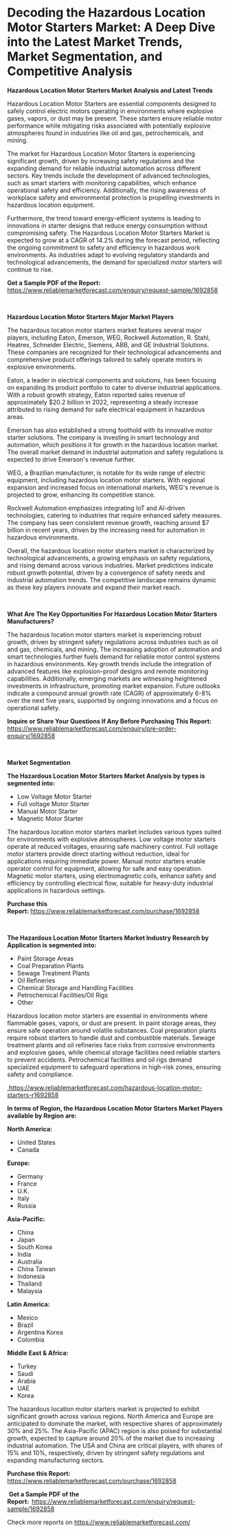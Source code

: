 <p><h1>Decoding the Hazardous Location Motor Starters Market: A Deep Dive into the Latest Market Trends, Market Segmentation, and Competitive Analysis</h1></p><p><strong>Hazardous Location Motor Starters Market Analysis and Latest Trends</strong></p>
<p><p>Hazardous Location Motor Starters are essential components designed to safely control electric motors operating in environments where explosive gases, vapors, or dust may be present. These starters ensure reliable motor performance while mitigating risks associated with potentially explosive atmospheres found in industries like oil and gas, petrochemicals, and mining. </p><p>The market for Hazardous Location Motor Starters is experiencing significant growth, driven by increasing safety regulations and the expanding demand for reliable industrial automation across different sectors. Key trends include the development of advanced technologies, such as smart starters with monitoring capabilities, which enhance operational safety and efficiency. Additionally, the rising awareness of workplace safety and environmental protection is propelling investments in hazardous location equipment. </p><p>Furthermore, the trend toward energy-efficient systems is leading to innovations in starter designs that reduce energy consumption without compromising safety. The Hazardous Location Motor Starters Market is expected to grow at a CAGR of 14.2% during the forecast period, reflecting the ongoing commitment to safety and efficiency in hazardous work environments. As industries adapt to evolving regulatory standards and technological advancements, the demand for specialized motor starters will continue to rise.</p></p>
<p><strong>Get a Sample PDF of the Report:&nbsp;</strong> <a href="https://www.reliablemarketforecast.com/enquiry/request-sample/1692858?utm_campaign=2890&utm_medium=2&utm_source=Github&utm_content=ia&utm_term=08042025&utm_id=hazardous-location-motor-starters">https://www.reliablemarketforecast.com/enquiry/request-sample/1692858</a></p>
<p>&nbsp;</p>
<p><strong>Hazardous Location Motor Starters Major Market Players</strong></p>
<p><p>The hazardous location motor starters market features several major players, including Eaton, Emerson, WEG, Rockwell Automation, R. Stahl, Heatrex, Schneider Electric, Siemens, ABB, and GE Industrial Solutions. These companies are recognized for their technological advancements and comprehensive product offerings tailored to safely operate motors in explosive environments.</p><p>Eaton, a leader in electrical components and solutions, has been focusing on expanding its product portfolio to cater to diverse industrial applications. With a robust growth strategy, Eaton reported sales revenue of approximately $20.2 billion in 2022, representing a steady increase attributed to rising demand for safe electrical equipment in hazardous areas.</p><p>Emerson has also established a strong foothold with its innovative motor starter solutions. The company is investing in smart technology and automation, which positions it for growth in the hazardous location market. The overall market demand in industrial automation and safety regulations is expected to drive Emerson's revenue further.</p><p>WEG, a Brazilian manufacturer, is notable for its wide range of electric equipment, including hazardous location motor starters. With regional expansion and increased focus on international markets, WEG's revenue is projected to grow, enhancing its competitive stance.</p><p>Rockwell Automation emphasizes integrating IoT and AI-driven technologies, catering to industries that require enhanced safety measures. The company has seen consistent revenue growth, reaching around $7 billion in recent years, driven by the increasing need for automation in hazardous environments.</p><p>Overall, the hazardous location motor starters market is characterized by technological advancements, a growing emphasis on safety regulations, and rising demand across various industries. Market predictions indicate robust growth potential, driven by a convergence of safety needs and industrial automation trends. The competitive landscape remains dynamic as these key players innovate and expand their market reach.</p></p>
<p>&nbsp;</p>
<p><strong>What Are The Key Opportunities For Hazardous Location Motor Starters Manufacturers?</strong></p>
<p><p>The hazardous location motor starters market is experiencing robust growth, driven by stringent safety regulations across industries such as oil and gas, chemicals, and mining. The increasing adoption of automation and smart technologies further fuels demand for reliable motor control systems in hazardous environments. Key growth trends include the integration of advanced features like explosion-proof designs and remote monitoring capabilities. Additionally, emerging markets are witnessing heightened investments in infrastructure, promoting market expansion. Future outlooks indicate a compound annual growth rate (CAGR) of approximately 6-8% over the next five years, supported by ongoing innovations and a focus on operational safety.</p></p>
<p><strong>Inquire or Share Your Questions If Any Before Purchasing This Report:</strong> <a href="https://www.reliablemarketforecast.com/enquiry/pre-order-enquiry/1692858?utm_campaign=2890&utm_medium=2&utm_source=Github&utm_content=ia&utm_term=08042025&utm_id=hazardous-location-motor-starters">https://www.reliablemarketforecast.com/enquiry/pre-order-enquiry/1692858</a></p>
<p>&nbsp;</p>
<p><strong>Market Segmentation</strong></p>
<p><strong>The Hazardous Location Motor Starters Market Analysis by types is segmented into:</strong></p>
<p><ul><li>Low Voltage Motor Starter</li><li>Full voltage Motor Starter</li><li>Manual Motor Starter</li><li>Magnetic Motor Starter</li></ul></p>
<p><p>The hazardous location motor starters market includes various types suited for environments with explosive atmospheres. Low voltage motor starters operate at reduced voltages, ensuring safe machinery control. Full voltage motor starters provide direct starting without reduction, ideal for applications requiring immediate power. Manual motor starters enable operator control for equipment, allowing for safe and easy operation. Magnetic motor starters, using electromagnetic coils, enhance safety and efficiency by controlling electrical flow, suitable for heavy-duty industrial applications in hazardous settings.</p></p>
<p><strong>Purchase this Report:&nbsp;</strong><a href="https://www.reliablemarketforecast.com/purchase/1692858?utm_campaign=2890&utm_medium=2&utm_source=Github&utm_content=ia&utm_term=08042025&utm_id=hazardous-location-motor-starters">https://www.reliablemarketforecast.com/purchase/1692858</a></p>
<p>&nbsp;</p>
<p><strong>The Hazardous Location Motor Starters Market Industry Research by Application is segmented into:</strong></p>
<p><ul><li>Paint Storage Areas</li><li>Coal Preparation Plants</li><li>Sewage Treatment Plants</li><li>Oil Refineries</li><li>Chemical Storage and Handling Facilities</li><li>Petrochemical Facilities/Oil Rigs</li><li>Other</li></ul></p>
<p><p>Hazardous location motor starters are essential in environments where flammable gases, vapors, or dust are present. In paint storage areas, they ensure safe operation around volatile substances. Coal preparation plants require robust starters to handle dust and combustible materials. Sewage treatment plants and oil refineries face risks from corrosive environments and explosive gases, while chemical storage facilities need reliable starters to prevent accidents. Petrochemical facilities and oil rigs demand specialized equipment to safeguard operations in high-risk zones, ensuring safety and compliance.</p></p>
<p><a href="https://www.reliablemarketforecast.com/hazardous-location-motor-starters-r1692858?utm_campaign=2890&utm_medium=2&utm_source=Github&utm_content=ia&utm_term=08042025&utm_id=hazardous-location-motor-starters">&nbsp;https://www.reliablemarketforecast.com/hazardous-location-motor-starters-r1692858</a></p>
<p><strong>In terms of Region, the Hazardous Location Motor Starters Market Players available by Region are:</strong></p>
<p>
    <p> <strong> North America: </strong>
        <ul>
            <li>United States</li>
            <li>Canada</li>
        </ul>
        </p> 
    <p> <strong> Europe: </strong>
        <ul>
            <li>Germany</li>
            <li>France</li>
            <li>U.K.</li>
            <li>Italy</li>
            <li>Russia</li>
        </ul>
        </p> 
    <p> <strong> Asia-Pacific: </strong>
        <ul>
            <li>China</li>
            <li>Japan</li>
            <li>South Korea</li>
            <li>India</li>
            <li>Australia</li>
            <li>China Taiwan</li>
            <li>Indonesia</li>
            <li>Thailand</li>
            <li>Malaysia</li>
        </ul>
        </p> 
    <p> <strong> Latin America: </strong>
        <ul>
            <li>Mexico</li>
            <li>Brazil</li>
            <li>Argentina Korea</li>
            <li>Colombia</li>
        </ul>
        </p> 
    <p> <strong> Middle East & Africa: </strong>
        <ul>
            <li>Turkey</li>
            <li>Saudi</li>
            <li>Arabia</li>
            <li>UAE</li>
            <li>Korea</li>
        </ul>
    </p>
    </p>
<p><p>The hazardous location motor starters market is projected to exhibit significant growth across various regions. North America and Europe are anticipated to dominate the market, with respective shares of approximately 30% and 25%. The Asia-Pacific (APAC) region is also poised for substantial growth, expected to capture around 20% of the market due to increasing industrial automation. The USA and China are critical players, with shares of 15% and 10%, respectively, driven by stringent safety regulations and expanding manufacturing sectors.</p></p>
<p><strong>Purchase this Report: </strong><a href="https://www.reliablemarketforecast.com/purchase/1692858?utm_campaign=2890&utm_medium=2&utm_source=Github&utm_content=ia&utm_term=08042025&utm_id=hazardous-location-motor-starters">https://www.reliablemarketforecast.com/purchase/1692858</a></p>
<p>&nbsp;<strong>Get a Sample PDF of the Report:&nbsp;&nbsp;</strong><a href="https://www.reliablemarketforecast.com/enquiry/request-sample/1692858?utm_campaign=2890&utm_medium=2&utm_source=Github&utm_content=ia&utm_term=08042025&utm_id=hazardous-location-motor-starters">https://www.reliablemarketforecast.com/enquiry/request-sample/1692858</a></p>
<p><strong></strong></p>
<p>Check more reports on <a href="https://www.reliablemarketforecast.com/?utm_campaign=2890&utm_medium=2&utm_source=Github&utm_content=ia&utm_term=08042025&utm_id=hazardous-location-motor-starters">https://www.reliablemarketforecast.com/</a></p>